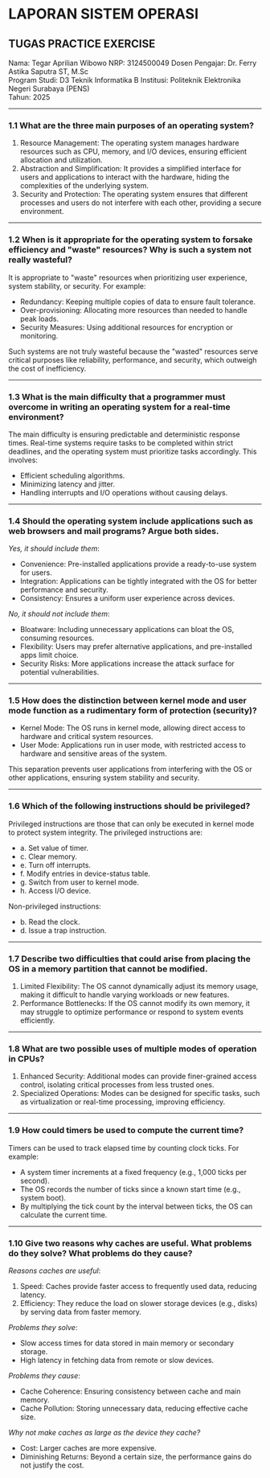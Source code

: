 # LAPORAN SISTEM OPERASI
## TUGAS PRACTICE EXERCISE

Nama: Tegar Aprilian Wibowo
NRP: 3124500049
Dosen Pengajar: Dr. Ferry Astika Saputra ST, M.Sc  
Program Studi: D3 Teknik Informatika B
Institusi: Politeknik Elektronika Negeri Surabaya (PENS)  
Tahun: 2025  

---

### 1.1 What are the three main purposes of an operating system?
1. Resource Management: The operating system manages hardware resources such as CPU, memory, and I/O devices, ensuring efficient allocation and utilization.  
2. Abstraction and Simplification: It provides a simplified interface for users and applications to interact with the hardware, hiding the complexities of the underlying system.  
3. Security and Protection: The operating system ensures that different processes and users do not interfere with each other, providing a secure environment.  

---

### 1.2 When is it appropriate for the operating system to forsake efficiency and "waste" resources? Why is such a system not really wasteful?
It is appropriate to "waste" resources when prioritizing user experience, system stability, or security. For example:  
- Redundancy: Keeping multiple copies of data to ensure fault tolerance.  
- Over-provisioning: Allocating more resources than needed to handle peak loads.  
- Security Measures: Using additional resources for encryption or monitoring.  

Such systems are not truly wasteful because the "wasted" resources serve critical purposes like reliability, performance, and security, which outweigh the cost of inefficiency.  

---

### 1.3 What is the main difficulty that a programmer must overcome in writing an operating system for a real-time environment?
The main difficulty is ensuring predictable and deterministic response times. Real-time systems require tasks to be completed within strict deadlines, and the operating system must prioritize tasks accordingly. This involves:  
- Efficient scheduling algorithms.  
- Minimizing latency and jitter.  
- Handling interrupts and I/O operations without causing delays.  

---

### 1.4 Should the operating system include applications such as web browsers and mail programs? Argue both sides.
*Yes, it should include them*:  
- Convenience: Pre-installed applications provide a ready-to-use system for users.  
- Integration: Applications can be tightly integrated with the OS for better performance and security.  
- Consistency: Ensures a uniform user experience across devices.  

*No, it should not include them*:  
- Bloatware: Including unnecessary applications can bloat the OS, consuming resources.  
- Flexibility: Users may prefer alternative applications, and pre-installed apps limit choice.  
- Security Risks: More applications increase the attack surface for potential vulnerabilities.  

---

### 1.5 How does the distinction between kernel mode and user mode function as a rudimentary form of protection (security)?
- Kernel Mode: The OS runs in kernel mode, allowing direct access to hardware and critical system resources.  
- User Mode: Applications run in user mode, with restricted access to hardware and sensitive areas of the system.  

This separation prevents user applications from interfering with the OS or other applications, ensuring system stability and security.  

---

### 1.6 Which of the following instructions should be privileged?
Privileged instructions are those that can only be executed in kernel mode to protect system integrity. The privileged instructions are:  
- a. Set value of timer.  
- c. Clear memory.  
- e. Turn off interrupts.  
- f. Modify entries in device-status table.  
- g. Switch from user to kernel mode.  
- h. Access I/O device.  

Non-privileged instructions:  
- b. Read the clock.  
- d. Issue a trap instruction.  

---

### 1.7 Describe two difficulties that could arise from placing the OS in a memory partition that cannot be modified.
1. Limited Flexibility: The OS cannot dynamically adjust its memory usage, making it difficult to handle varying workloads or new features.  
2. Performance Bottlenecks: If the OS cannot modify its own memory, it may struggle to optimize performance or respond to system events efficiently.  

---

### 1.8 What are two possible uses of multiple modes of operation in CPUs?
1. Enhanced Security: Additional modes can provide finer-grained access control, isolating critical processes from less trusted ones.  
2. Specialized Operations: Modes can be designed for specific tasks, such as virtualization or real-time processing, improving efficiency.  

---

### 1.9 How could timers be used to compute the current time?
Timers can be used to track elapsed time by counting clock ticks. For example:  
- A system timer increments at a fixed frequency (e.g., 1,000 ticks per second).  
- The OS records the number of ticks since a known start time (e.g., system boot).  
- By multiplying the tick count by the interval between ticks, the OS can calculate the current time.  

---

### 1.10 Give two reasons why caches are useful. What problems do they solve? What problems do they cause?
*Reasons caches are useful*:  
1. Speed: Caches provide faster access to frequently used data, reducing latency.  
2. Efficiency: They reduce the load on slower storage devices (e.g., disks) by serving data from faster memory.  

*Problems they solve*:  
- Slow access times for data stored in main memory or secondary storage.  
- High latency in fetching data from remote or slow devices.  

*Problems they cause*:  
- Cache Coherence: Ensuring consistency between cache and main memory.  
- Cache Pollution: Storing unnecessary data, reducing effective cache size.  

*Why not make caches as large as the device they cache?*  
- Cost: Larger caches are more expensive.  
- Diminishing Returns: Beyond a certain size, the performance gains do not justify the cost.